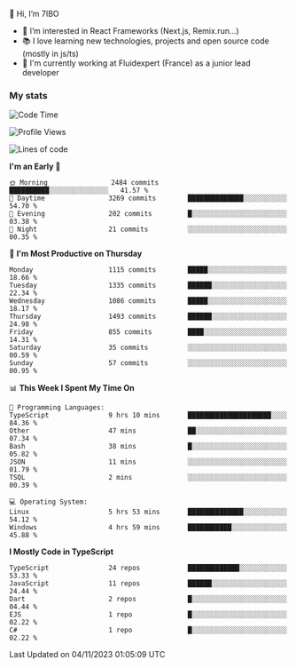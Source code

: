 👋 Hi, I’m 7IBO

- 👀 I’m interested in React Frameworks (Next.js, Remix.run...)
- 📚 I love learning new technologies, projects and open source code (mostly in js/ts)
- 💼 I'm currently working at Fluidexpert (France) as a junior lead developer

### My stats
<!--START_SECTION:waka-->
![Code Time](http://img.shields.io/badge/Code%20Time-275%20hrs%203%20mins-blue)

![Profile Views](http://img.shields.io/badge/Profile%20Views-0-blue)

![Lines of code](https://img.shields.io/badge/From%20Hello%20World%20I%27ve%20Written-7.3%20million%20lines%20of%20code-blue)

**I'm an Early 🐤** 

```text
🌞 Morning                2484 commits        ██████████░░░░░░░░░░░░░░░   41.57 % 
🌆 Daytime                3269 commits        ██████████████░░░░░░░░░░░   54.70 % 
🌃 Evening                202 commits         █░░░░░░░░░░░░░░░░░░░░░░░░   03.38 % 
🌙 Night                  21 commits          ░░░░░░░░░░░░░░░░░░░░░░░░░   00.35 % 
```
📅 **I'm Most Productive on Thursday** 

```text
Monday                   1115 commits        █████░░░░░░░░░░░░░░░░░░░░   18.66 % 
Tuesday                  1335 commits        ██████░░░░░░░░░░░░░░░░░░░   22.34 % 
Wednesday                1086 commits        █████░░░░░░░░░░░░░░░░░░░░   18.17 % 
Thursday                 1493 commits        ██████░░░░░░░░░░░░░░░░░░░   24.98 % 
Friday                   855 commits         ████░░░░░░░░░░░░░░░░░░░░░   14.31 % 
Saturday                 35 commits          ░░░░░░░░░░░░░░░░░░░░░░░░░   00.59 % 
Sunday                   57 commits          ░░░░░░░░░░░░░░░░░░░░░░░░░   00.95 % 
```


📊 **This Week I Spent My Time On** 

```text
💬 Programming Languages: 
TypeScript               9 hrs 10 mins       █████████████████████░░░░   84.36 % 
Other                    47 mins             ██░░░░░░░░░░░░░░░░░░░░░░░   07.34 % 
Bash                     38 mins             █░░░░░░░░░░░░░░░░░░░░░░░░   05.82 % 
JSON                     11 mins             ░░░░░░░░░░░░░░░░░░░░░░░░░   01.79 % 
TSQL                     2 mins              ░░░░░░░░░░░░░░░░░░░░░░░░░   00.39 % 

💻 Operating System: 
Linux                    5 hrs 53 mins       ██████████████░░░░░░░░░░░   54.12 % 
Windows                  4 hrs 59 mins       ███████████░░░░░░░░░░░░░░   45.88 % 
```

**I Mostly Code in TypeScript** 

```text
TypeScript               24 repos            █████████████░░░░░░░░░░░░   53.33 % 
JavaScript               11 repos            ██████░░░░░░░░░░░░░░░░░░░   24.44 % 
Dart                     2 repos             █░░░░░░░░░░░░░░░░░░░░░░░░   04.44 % 
EJS                      1 repo              █░░░░░░░░░░░░░░░░░░░░░░░░   02.22 % 
C#                       1 repo              █░░░░░░░░░░░░░░░░░░░░░░░░   02.22 % 
```




 Last Updated on 04/11/2023 01:05:09 UTC
<!--END_SECTION:waka-->
